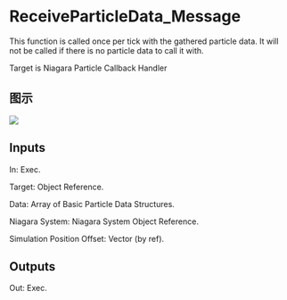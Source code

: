 # ReceiveParticleData_Message

This function is called once per tick with the gathered particle data. It will not be called if there is no particle data to call it with.

Target is Niagara Particle Callback Handler

## 图示

![]($-20221218-20131346.png)

## Inputs

In: Exec.

Target: Object Reference.

Data: Array of Basic Particle Data Structures.

Niagara System: Niagara System Object Reference.

Simulation Position Offset: Vector (by ref).  

## Outputs

Out: Exec.

